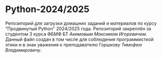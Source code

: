 # Python-2024/2025

Репозиторий для загрузки домашних заданий и материалов по курсу "Продвинутый Python" 2024/2025 года. Репозиторий закреплён за студентом 3 курса ФБМФ БТ _Акимовым Максимом Игоревичем_. Данный файл создан в том числе для соблюдения программисткой этики и в знак уважения к преподавателю _Горшкову Тимофею Владимировичу_.
